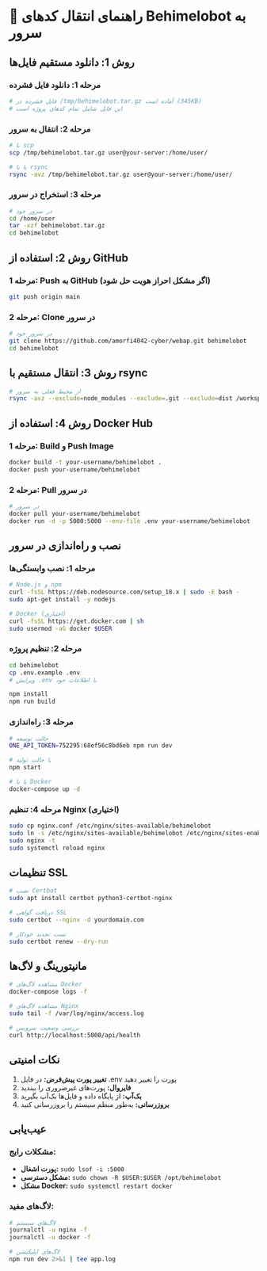 # 🚀 راهنمای انتقال کدهای Behimelobot به سرور

## روش 1: دانلود مستقیم فایل‌ها

### مرحله 1: دانلود فایل فشرده
```bash
# فایل فشرده در /tmp/behimelobot.tar.gz آماده است (345KB)
# این فایل شامل تمام کدهای پروژه است
```

### مرحله 2: انتقال به سرور
```bash
# با scp
scp /tmp/behimelobot.tar.gz user@your-server:/home/user/

# یا با rsync
rsync -avz /tmp/behimelobot.tar.gz user@your-server:/home/user/
```

### مرحله 3: استخراج در سرور
```bash
# در سرور خود
cd /home/user
tar -xzf behimelobot.tar.gz
cd behimelobot
```

## روش 2: استفاده از GitHub

### مرحله 1: Push به GitHub (اگر مشکل احراز هویت حل شود)
```bash
git push origin main
```

### مرحله 2: Clone در سرور
```bash
# در سرور خود
git clone https://github.com/amorfi4042-cyber/webap.git behimelobot
cd behimelobot
```

## روش 3: انتقال مستقیم با rsync

```bash
# از محیط فعلی به سرور
rsync -avz --exclude=node_modules --exclude=.git --exclude=dist /workspace/ user@your-server:/opt/behimelobot/
```

## روش 4: استفاده از Docker Hub

### مرحله 1: Build و Push Image
```bash
docker build -t your-username/behimelobot .
docker push your-username/behimelobot
```

### مرحله 2: Pull در سرور
```bash
# در سرور
docker pull your-username/behimelobot
docker run -d -p 5000:5000 --env-file .env your-username/behimelobot
```

## نصب و راه‌اندازی در سرور

### مرحله 1: نصب وابستگی‌ها
```bash
# Node.js و npm
curl -fsSL https://deb.nodesource.com/setup_18.x | sudo -E bash -
sudo apt-get install -y nodejs

# Docker (اختیاری)
curl -fsSL https://get.docker.com | sh
sudo usermod -aG docker $USER
```

### مرحله 2: تنظیم پروژه
```bash
cd behimelobot
cp .env.example .env
# ویرایش .env با اطلاعات خود

npm install
npm run build
```

### مرحله 3: راه‌اندازی
```bash
# حالت توسعه
ONE_API_TOKEN=752295:68ef56c8bd6eb npm run dev

# یا حالت تولید
npm start

# یا با Docker
docker-compose up -d
```

### مرحله 4: تنظیم Nginx (اختیاری)
```bash
sudo cp nginx.conf /etc/nginx/sites-available/behimelobot
sudo ln -s /etc/nginx/sites-available/behimelobot /etc/nginx/sites-enabled/
sudo nginx -t
sudo systemctl reload nginx
```

## تنظیمات SSL

```bash
# نصب Certbot
sudo apt install certbot python3-certbot-nginx

# دریافت گواهی SSL
sudo certbot --nginx -d yourdomain.com

# تست تجدید خودکار
sudo certbot renew --dry-run
```

## مانیتورینگ و لاگ‌ها

```bash
# مشاهده لاگ‌های Docker
docker-compose logs -f

# مشاهده لاگ‌های Nginx
sudo tail -f /var/log/nginx/access.log

# بررسی وضعیت سرویس
curl http://localhost:5000/api/health
```

## نکات امنیتی

1. **تغییر پورت پیش‌فرض:** در فایل .env پورت را تغییر دهید
2. **فایروال:** پورت‌های غیرضروری را ببندید
3. **بک‌آپ:** از پایگاه داده و فایل‌ها بک‌آپ بگیرید
4. **بروزرسانی:** به‌طور منظم سیستم را بروزرسانی کنید

## عیب‌یابی

### مشکلات رایج:
- **پورت اشغال:** `sudo lsof -i :5000`
- **مشکل دسترسی:** `sudo chown -R $USER:$USER /opt/behimelobot`
- **مشکل Docker:** `sudo systemctl restart docker`

### لاگ‌های مفید:
```bash
# لاگ‌های سیستم
journalctl -u nginx -f
journalctl -u docker -f

# لاگ‌های اپلیکیشن
npm run dev 2>&1 | tee app.log
```